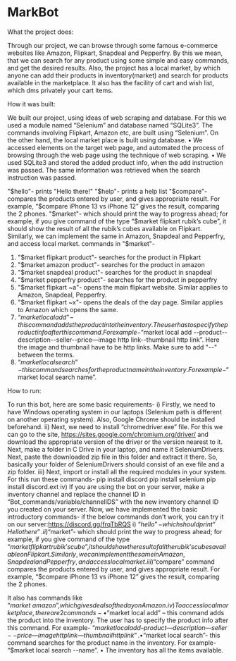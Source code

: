 # MarkBot
What the project does:

Through our project, we can browse through some famous e-commerce websites like Amazon, Flipkart, Snapdeal and Pepperfry. By this we mean, that we can search for any product using some simple and easy commands, and get the desired results. Also, the project has a local market, by which anyone can add their products in inventory(market) and search for products available in the marketplace. It also has the facility of cart and wish list, which dms privately your cart items.

How it was built:
 
We built our project, using ideas of web scraping and database. For this we used a module named “Selenium” and database named “SQLite3”. The commands involving Flipkart, Amazon etc, are built using “Selenium”. On the other hand, the local market place is built using database.
•	We accessed elements on the target web page, and automated the process of browsing through the web page using the technique of web scraping.
•	We used SQLite3 and stored the added product info, when the add instruction was passed. The same information was retrieved when the search instruction was passed.

"$hello"- prints "Hello there!"
"$help"- prints a help list
"$compare"- compares the products entered by user, and gives appropriate result. For example, “$compare iPhone 13 vs iPhone 12” gives the result, comparing the 2 phones.
"$market"- which should print the way to progress ahead; for example, if you give command of the type “$market flipkart rubik’s cube”, it should show the result of all the rubik’s cubes available on Flipkart. Similarly, we can implement the same in Amazon, Snapdeal and Pepperfry, and access local market.
  commands in "$market"- 
  1) "$market flipkart product"- searches for the product in Flipkart
  2) "$market amazon product"- searches for the product in amazon
  3) "$market snapdeal product"- searches for the product in snapdeal
  4) "$market pepperfry product"- searches for the product in pepperfry
  5) "$market flipkart ~a"- opens the main flipkart website. Similar applies to Amazon, Snapdeal, Pepperfry.
  6) "$market flipkart ~x"- opens the deals of the day page. Similar applies to Amazon which opens the same.
  7) “$market local add” – this command adds the product into the inventory. The user has to specify the product info after this command. For example- “$market local add --product--description--seller--price—image http link--thumbnail http link”. Here the image and thumbnail have to be http links. Make sure to add "--" between the terms.
  8) “$market local search”- this command searches for the product name in the inventory. For example- “$market local search name”.


How to run:

To run this bot, here are some basic requirements-
i)	Firstly, we need to have Windows operating system in our laptops (Selenium path is different on another operating system). Also, Google Chrome should be installed beforehand.
ii)	Next, we need to install “chromedriver.exe” file. For this we can go to the site, https://sites.google.com/chromium.org/driver/ and download the appropriate version of the driver or the version nearest to it. Next, make a folder in C Drive in your laptop, and name it SeleniumDrivers.  Next, paste the downloaded zip file in this folder and extract it there. So, basically your folder of SeleniumDrivers should consist of an exe file and a zip folder. 
iii)	Next, import or install all the required modules in your system. For this run these commands-
pip install discord
pip install selenium
pip install discord.ext
iv)	If you are using the bot on your server, make a inventory channel and replace the channel ID in “Bot_commands/variable/channelIDS” with the new inventory channel ID you created on your server. 
Now, we have implemented the basic introductory commands- if the below commands don't work, you can try it on our server:https://discord.gg/frqTbRQS
i)	“$hello”- which should print “Hello there”.
ii)	“$market”- which should print the way to progress ahead; for example, if you give command of the type “$market flipkart rubik’s cube”, it should show the result of all the rubik’s cubes available on Flipkart. Similarly, we can implement the same in Amazon, Snapdeal and Pepperfry, and access local market.
iii)	“$compare” command compares the products entered by user, and gives appropriate result. For example, “$compare iPhone 13 vs iPhone 12” gives the result, comparing the 2 phones.

   It also has commands like “$market ~amazon”, which gives deals of the day on Amazon.
iv)	To access local market place, there are 2 commands-
•	“$market local add” – this command adds the product into the inventory. The user has to specify the product info after this command. For example- “$market local add –product—description—seller--price—image http link—thumbnail http link”.
•	“$market local search”- this command searches for the product name in the inventory. For example- “$market local search --name”.
•	The inventory has all the items available.

